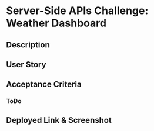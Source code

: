 # 
# Server-Side APIs Challenge: Weather Dashboard

## Description 

## User Story

## Acceptance Criteria 

### ToDo

## Deployed Link & Screenshot


